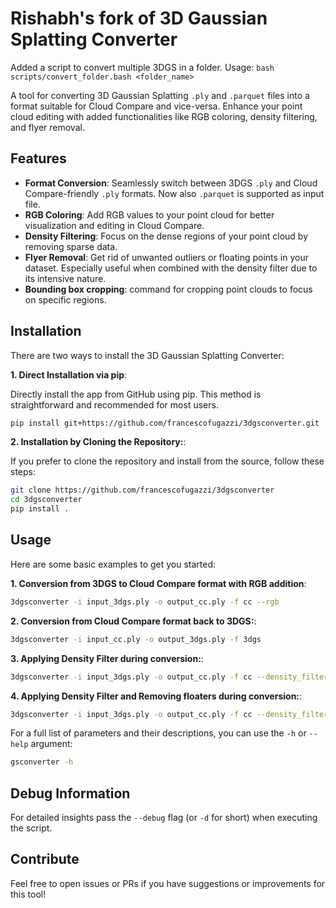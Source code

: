# Rishabh's fork of 3D Gaussian Splatting Converter

Added a script to convert multiple 3DGS in a folder. Usage: `bash scripts/convert_folder.bash <folder_name>`


A tool for converting 3D Gaussian Splatting `.ply` and `.parquet` files into a format suitable for Cloud Compare and vice-versa. Enhance your point cloud editing with added functionalities like RGB coloring, density filtering, and flyer removal.

## Features

- **Format Conversion**: Seamlessly switch between 3DGS `.ply` and Cloud Compare-friendly `.ply` formats. Now also `.parquet` is supported as input file.
- **RGB Coloring**: Add RGB values to your point cloud for better visualization and editing in Cloud Compare.
- **Density Filtering**: Focus on the dense regions of your point cloud by removing sparse data.
- **Flyer Removal**: Get rid of unwanted outliers or floating points in your dataset. Especially useful when combined with the density filter due to its intensive nature.
- **Bounding box cropping**: command for cropping point clouds to focus on specific regions.

## Installation

There are two ways to install the 3D Gaussian Splatting Converter:

**1. Direct Installation via pip**:

Directly install the app from GitHub using pip. This method is straightforward and recommended for most users.

  ```bash
  pip install git+https://github.com/francescofugazzi/3dgsconverter.git
  ```

**2. Installation by Cloning the Repository:**:

If you prefer to clone the repository and install from the source, follow these steps:

  ```bash
  git clone https://github.com/francescofugazzi/3dgsconverter
  cd 3dgsconverter
  pip install .
  ```

## Usage

Here are some basic examples to get you started:

**1. Conversion from 3DGS to Cloud Compare format with RGB addition**:

   ```bash
   3dgsconverter -i input_3dgs.ply -o output_cc.ply -f cc --rgb
   ```

**2. Conversion from Cloud Compare format back to 3DGS:**:

   ```bash
   3dgsconverter -i input_cc.ply -o output_3dgs.ply -f 3dgs
   ```

**3. Applying Density Filter during conversion:**:

   ```bash
   3dgsconverter -i input_3dgs.ply -o output_cc.ply -f cc --density_filter
   ```

**4. Applying Density Filter and Removing floaters during conversion:**:

   ```bash
   3dgsconverter -i input_3dgs.ply -o output_cc.ply -f cc --density_filter --remove_flyers
   ```

For a full list of parameters and their descriptions, you can use the `-h` or `--help` argument:

```bash
gsconverter -h
```

## Debug Information

For detailed insights pass the `--debug` flag (or `-d` for short) when executing the script.

## Contribute

Feel free to open issues or PRs if you have suggestions or improvements for this tool!
